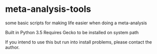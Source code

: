 # meta-analysis-tools
some basic scripts for making life easier when doing a meta-analysis

Built in Python 3.5
Requires Gecko to be installed on system path

If you intend to use this but run into install problems,
please contact the author.
